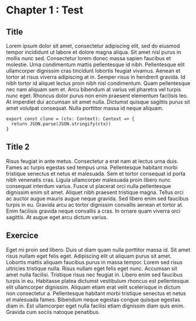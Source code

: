 # Chapter 1 : Test

## Title
<dialog character="mario">These new species have absolutely incredible behaviors. They can do a lot of things, and more!</dialog>

Lorem ipsum dolor sit amet, consectetur adipiscing elit, sed do eiusmod tempor incididunt ut labore et dolore magna aliqua. Sit amet nisl purus in mollis nunc sed. Consectetur lorem donec massa sapien faucibus et molestie. Urna condimentum mattis pellentesque id nibh. Pellentesque elit ullamcorper dignissim cras tincidunt lobortis feugiat vivamus. Aenean et tortor at risus viverra adipiscing at in. Semper risus in hendrerit gravida. Id nibh tortor id aliquet lectus proin nibh nisl condimentum. Quam pellentesque nec nam aliquam sem et. Arcu bibendum at varius vel pharetra vel turpis nunc eget. Rhoncus dolor purus non enim praesent elementum facilisis leo. At imperdiet dui accumsan sit amet nulla. Dictumst quisque sagittis purus sit amet volutpat consequat. Nulla porttitor massa id neque aliquam.

```
export const clone = (ctx: Context): Context => {
  return JSON.parse(JSON.stringify(ctx))
}
```

<dialog character="mail">These new species have absolutely incredible behaviors. They can do a lot of things, and more!</dialog>

## Title 2

Risus feugiat in ante metus. Consectetur a erat nam at lectus urna duis. Fames ac turpis egestas sed tempus urna. Pellentesque habitant morbi tristique senectus et netus et malesuada. Sem et tortor consequat id porta nibh venenatis cras. Ligula ullamcorper malesuada proin libero nunc consequat interdum varius. Fusce ut placerat orci nulla pellentesque dignissim enim sit amet. Aliquet nibh praesent tristique magna. Tellus orci ac auctor augue mauris augue neque gravida. Sed libero enim sed faucibus turpis in eu. Gravida arcu ac tortor dignissim convallis aenean et tortor at. Enim facilisis gravida neque convallis a cras. In ornare quam viverra orci sagittis. At augue eget arcu dictum varius.

<dialog character="mario">These new species have absolutely incredible behaviors. They can do a lot of things, and more!</dialog>

## Exercice

Eget mi proin sed libero. Duis ut diam quam nulla porttitor massa id. Sit amet risus nullam eget felis eget. Adipiscing elit ut aliquam purus sit amet. Lobortis mattis aliquam faucibus purus in massa tempor. Lorem sed risus ultricies tristique nulla. Risus nullam eget felis eget nunc. Accumsan sit amet nulla facilisi. Tristique risus nec feugiat in. Libero enim sed faucibus turpis in eu. Habitasse platea dictumst vestibulum rhoncus est pellentesque elit ullamcorper dignissim. Aliquam etiam erat velit scelerisque in dictum non consectetur a. Pellentesque habitant morbi tristique senectus et netus et malesuada fames. Bibendum neque egestas congue quisque egestas diam in. Est ullamcorper eget nulla facilisi etiam dignissim diam quis enim. Gravida cum sociis natoque penatibus.

